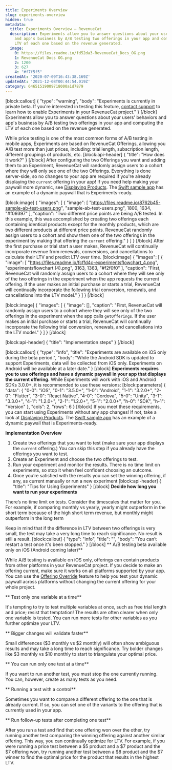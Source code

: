 ```yaml
---
title: Experiments Overview
slug: experiments-overview
hidden: true
metadata:
  title: Experiments Overview – RevenueCat
  description: Experiments allow you to answer questions about your users' behaviors
    and app's business by A/B testing two offerings in your app and computing the
    LTV of each one based on the revenue generated.
  image:
    0: https://files.readme.io/fd52da3-RevenueCat_Docs_OG.png
    1: RevenueCat Docs OG.png
    2: 1200
    3: 627
    4: "#f7f5f5"
createdAt: '2020-07-09T16:43:38.169Z'
updatedAt: '2021-12-08T00:44:54.019Z'
category: 64651519009718000a1d7879
---
```

[block:callout]
{
  "type": "warning",
  "body": "Experiments is currently in private beta. If you're interested in testing this feature, [contact support](doc:scope-of-support#help-with-your-account-billing-or-feature-requests) to learn how to enable Experiments in your RevenueCat project."
}
[/block]
Experiments allow you to answer questions about your users' behaviors and app's business by A/B testing two offerings in your app and computing the LTV of each one based on the revenue generated.

While price testing is one of the most common forms of A/B testing in mobile apps, Experiments are based on RevenueCat Offerings, allowing you A/B test more than just prices, including: trial length, subscription length, different groupings of products, etc.
[block:api-header]
{
  "title": "How does it work?"
}
[/block]
After configuring the two Offerings you want and adding them to an Experiment, RevenueCat will randomly assign users to a cohort where they will only see one of the two Offerings. Everything is done server-side, so no changes to your app are required if you're already displaying the `current` offering in your app! If you need help making your paywall more dynamic, see [Displaying Products](doc:displaying-products). The [Swift sample app](https://github.com/RevenueCat/purchases-ios/tree/master/Examples/SwiftExample) has an example of a dynamic paywall that is Experiments-ready.

[block:image]
{
  "images": [
    {
      "image": [
        "https://files.readme.io/8762b45-sample-ab-test-users.png",
        "sample-ab-test-users.png",
        1800,
        1634,
        "#f09397"
      ],
      "caption": "Two different price points are being A/B tested. In this example, this was accomplished by creating two offerings each containing identical products except for the monthly products, which are two different products at different price points. RevenueCat randomly assign users to a cohort and show them one of the two offerings in the experiment by making that offering the `current` offering."
    }
  ]
}
[/block]
After the first purchase or trial start a user makes, RevenueCat will continually incorporate revenue from renewals, conversions, and cancellations to calculate their LTV and predict LTV over time.
[block:image]
{
  "images": [
    {
      "image": [
        "https://files.readme.io/fcffd4c-experimentsflowchart_4.png",
        "experimentsflowchart (4).png",
        3163,
        1363,
        "#f2f0f0"
      ],
      "caption": "First, RevenueCat will randomly assign users to a cohort where they will see only of the two offerings in the experiment when the app requests the current offering. If the user makes an initial purchase or starts a trial, RevenueCat will continually incorporate the following trial conversion, renewals, and cancellations into the LTV model."
    }
  ]
}
[/block]

[block:image]
{
  "images": [
    {
      "image": [],
      "caption": "First, RevenueCat will randomly assign users to a cohort where they will see only of the two offerings in the experiment when the app calls `getOfferings`. If the user makes an initial purchase or starts a trial, RevenueCat will continually incorporate the following trial conversion, renewals, and cancellations into the LTV model."
    }
  ]
}
[/block]

[block:api-header]
{
  "title": "Implementation steps"
}
[/block]

[block:callout]
{
  "type": "info",
  "title": "Experiments are available on iOS only during the beta period.",
  "body": "While the Android SDK is updated to support Experiments, data will be collected from iOS only. Experiments on Android will be available at a later date."
}
[/block]
**Experiments requires you to use offerings and have a dynamic paywall in your app that displays the current offering.** While Experiments will work with iOS and Android SDKs 3.0.0+, it is recommended to use these versions:
[block:parameters]
{
  "data": {
    "0-0": "iOS",
    "0-1": "3.5.0+",
    "1-0": "Android",
    "1-1": "3.2.0+",
    "2-0": "Flutter",
    "3-0": "React Native",
    "4-0": "Cordova",
    "5-0": "Unity",
    "3-1": "3.3.0+",
    "4-1": "1.2.0+",
    "2-1": "1.2.0+",
    "5-1": "2.0.0+",
    "h-0": "SDK",
    "h-1": "Version"
  },
  "cols": 2,
  "rows": 6
}
[/block]
If you meet these requirements, you can start using Experiments without any app changes! If not, take a look at [Displaying Products](doc:displaying-products). The [Swift sample app](https://github.com/RevenueCat/purchases-ios/tree/master/Examples/SwiftExample) has an example of a dynamic paywall that is Experiments-ready.

**Implementation Overview**

1. Create two offerings that you want to test (make sure your app displays the `current` offering.) You can skip this step if you already have the offerings you want to test.
2. Create an Experiment and choose the two offerings to test.
3. Run your experiment and monitor the results. There is no time limit on experiments, so stop it when feel confident choosing an outcome.
4. Once you’re satisfied with the results you can set the winning offering, if any, as current manually or run a new experiment
[block:api-header]
{
  "title": "Tips for Using Experiments"
}
[/block]
**Decide how long you want to run your experiments**

There’s no time limit on tests. Consider the timescales that matter for you. For example, if comparing monthly vs yearly, yearly might outperform in the short term because of the high short term revenue, but monthly might outperform in the long term

Keep in mind that if the difference in LTV between two offerings is very small, the test may take a very long time to reach significance. No result is still a result.
[block:callout]
{
  "type": "info",
  "title": "",
  "body": "You can’t restart a test once it's been stopped."
}
[/block]
** A/B testing beta available only on iOS (Android coming later)**

While A/B testing is available on iOS only, offerings can contain products from other platforms in your RevenueCat project. If you decide to make an offering current, make sure it works on all platforms supported by your app. You can use the [Offering Override](doc:offering-override) feature to help you test your dynamic paywall across platforms without changing the current offering for your whole project.

** Test only one variable at a time**

It's tempting to try to test multiple variables at once, such as free trial length and price; resist that temptation! The results are often clearer when only one variable is tested. You can run more tests for other variables as you further optimize your LTV.

** Bigger changes will validate faster**

Small differences ($3 monthly vs $2 monthly) will often show ambiguous results and may take a long time to reach significance. Try bolder changes like $3 monthly vs $10 monthly to start to triangulate your optimal price.

** You can run only one test at a time**

If you want to run another test, you must stop the one currently running. You can, however, create as many tests as you need.

** Running a test with a control**

Sometimes you want to compare a different offering to the one that is already current. If so, you can set one of the variants to the offering that is currently used in your app.

** Run follow-up tests after completing one test**

After you run a test and find that one offering won over the other, try running another test comparing the winning offering against another similar offering. This way, you can continually optimize for LTV. For example, if you were running a price test between a $5 product and a $7 product and the $7 offering won, try running another test between a $8 product and the $7 winner to find the optimal price for the product that results in the highest LTV.
